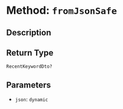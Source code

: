 # Method: `fromJsonSafe`

## Description



## Return Type
`RecentKeywordDto?`

## Parameters

- `json`: `dynamic`

